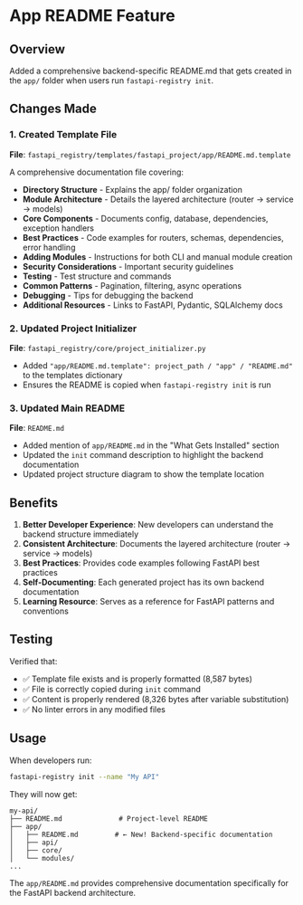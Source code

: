 # App README Feature

## Overview
Added a comprehensive backend-specific README.md that gets created in the `app/` folder when users run `fastapi-registry init`.

## Changes Made

### 1. Created Template File
**File**: `fastapi_registry/templates/fastapi_project/app/README.md.template`

A comprehensive documentation file covering:
- **Directory Structure** - Explains the app/ folder organization
- **Module Architecture** - Details the layered architecture (router → service → models)
- **Core Components** - Documents config, database, dependencies, exception handlers
- **Best Practices** - Code examples for routers, schemas, dependencies, error handling
- **Adding Modules** - Instructions for both CLI and manual module creation
- **Security Considerations** - Important security guidelines
- **Testing** - Test structure and commands
- **Common Patterns** - Pagination, filtering, async operations
- **Debugging** - Tips for debugging the backend
- **Additional Resources** - Links to FastAPI, Pydantic, SQLAlchemy docs

### 2. Updated Project Initializer
**File**: `fastapi_registry/core/project_initializer.py`
- Added `"app/README.md.template": project_path / "app" / "README.md"` to the templates dictionary
- Ensures the README is copied when `fastapi-registry init` is run

### 3. Updated Main README
**File**: `README.md`
- Added mention of `app/README.md` in the "What Gets Installed" section
- Updated the `init` command description to highlight the backend documentation
- Updated project structure diagram to show the template location

## Benefits

1. **Better Developer Experience**: New developers can understand the backend structure immediately
2. **Consistent Architecture**: Documents the layered architecture (router → service → models)
3. **Best Practices**: Provides code examples following FastAPI best practices
4. **Self-Documenting**: Each generated project has its own backend documentation
5. **Learning Resource**: Serves as a reference for FastAPI patterns and conventions

## Testing

Verified that:
- ✅ Template file exists and is properly formatted (8,587 bytes)
- ✅ File is correctly copied during `init` command
- ✅ Content is properly rendered (8,326 bytes after variable substitution)
- ✅ No linter errors in any modified files

## Usage

When developers run:
```bash
fastapi-registry init --name "My API"
```

They will now get:
```
my-api/
├── README.md              # Project-level README
├── app/
│   ├── README.md         # ← New! Backend-specific documentation
│   ├── api/
│   ├── core/
│   └── modules/
...
```

The `app/README.md` provides comprehensive documentation specifically for the FastAPI backend architecture.

